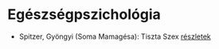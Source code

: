 # Egészségpszichológia

- Spitzer, Gyöngyi (Soma Mamagésa): Tiszta Szex [részletek](_details/%7Bopf.creator%7D.md#id_6)